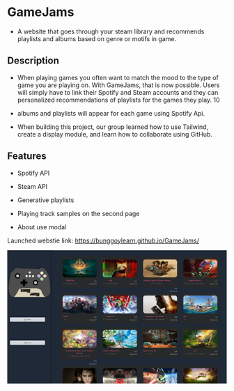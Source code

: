 # GameJams

-  A website that goes through your steam library and recommends playlists and albums based on genre or motifs in game.

## Description

-  When playing games you often want to match the mood to the type of game you are playing on. With GameJams, that is now possible. Users will simply have to link their Spotify and Steam accounts and they can personalized recommendations of playlists for the games they play. 10 

-  albums and playlists will appear for each game using Spotify Api.

-  When building this project, our group learned how to use Tailwind, create a display module, and learn how to collaborate using GitHub.

## Features

-  Spotify API

-  Steam API

-  Generative playlists

-  Playing track samples on the second page

-  About use modal


Launched webstie link: https://bunggoylearn.github.io/GameJams/

![Webpage Preview](./assets/images/GameJams-Front-Page-V1.png)
